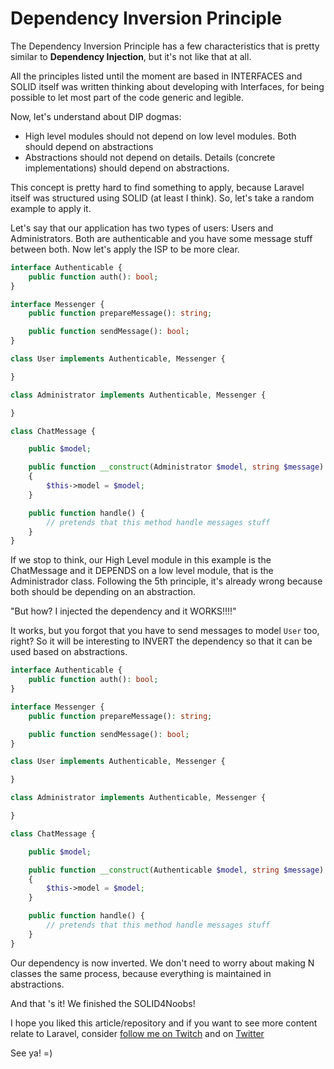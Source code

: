 # Dependency Inversion Principle

The Dependency Inversion Principle has a few characteristics that is pretty similar to **Dependency Injection**, but it's not like that at all.

All the principles listed until the moment are based in INTERFACES and SOLID itself was written thinking about developing with Interfaces, for being possible to let most part of the code generic and legible.

Now, let's understand about DIP dogmas:

- High level modules should not depend on low level modules. Both should depend on abstractions
- Abstractions should not depend on details. Details (concrete implementations) should depend on abstractions.

This concept is pretty hard to find something to apply, because Laravel itself was structured using SOLID (at least I think). So, let's take a random example to apply it.

Let's say  that our application has two types of users: Users and Administrators. Both are authenticable and you have some message stuff between both. Now let's apply the ISP to be more clear.

```php
interface Authenticable {
    public function auth(): bool;
}

interface Messenger {
    public function prepareMessage(): string;

    public function sendMessage(): bool;
}

class User implements Authenticable, Messenger {

}

class Administrator implements Authenticable, Messenger {

}

class ChatMessage {

    public $model;

    public function __construct(Administrator $model, string $message)
    {
        $this->model = $model;
    }

    public function handle() {
        // pretends that this method handle messages stuff
    }
}
```

If we stop to think, our High Level module in this example is the ChatMessage and it DEPENDS on a low level module, that is the Administrador class. Following the 5th principle, it's already wrong because both should be depending on an abstraction.

"But how? I injected the dependency and it WORKS!!!!"

It works, but you forgot that you have to send messages to model `User` too, right? So it will be interesting to INVERT the dependency so that it can be used based on abstractions.

```php
interface Authenticable {
    public function auth(): bool;
}

interface Messenger {
    public function prepareMessage(): string;

    public function sendMessage(): bool;
}

class User implements Authenticable, Messenger {

}

class Administrator implements Authenticable, Messenger {

}

class ChatMessage {

    public $model;

    public function __construct(Authenticable $model, string $message)
    {
        $this->model = $model;
    }

    public function handle() {
        // pretends that this method handle messages stuff
    }
}
```

Our dependency is now inverted. We don't need to worry about making N classes the same process, because everything is maintained in abstractions.

And that 's it! We finished the SOLID4Noobs!

I hope you liked this article/repository and if you want to see more content relate to Laravel, consider [follow me on Twitch](https://twitch.tv/danielhe4rt) and on [Twitter](https://twitter.com/danielhe4rt)

See ya! =)
